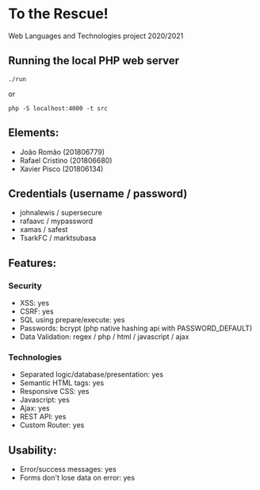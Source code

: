 # To the Rescue!
Web Languages and Technologies project 2020/2021

## Running the local PHP web server

```
./run
```
or
```
php -S localhost:4000 -t src
```

## Elements:
- João Romão (201806779)
- Rafael Cristino (201806680)
- Xavier Pisco (201806134)

## Credentials (username / password)
- johnalewis / supersecure
- rafaavc / mypassword
- xamas / safest
- TsarkFC / marktsubasa

## Features:
### Security
- XSS: yes
- CSRF: yes
- SQL using prepare/execute: yes
- Passwords: bcrypt (php native hashing api with PASSWORD_DEFAULT)
- Data Validation: regex / php / html / javascript / ajax

### Technologies
- Separated logic/database/presentation: yes
- Semantic HTML tags: yes
- Responsive CSS: yes
- Javascript: yes
- Ajax: yes
- REST API: yes
- Custom Router: yes

## Usability:
- Error/success messages: yes
- Forms don't lose data on error: yes
